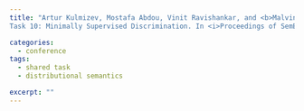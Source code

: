 ```yaml
---
title: "Artur Kulmizev, Mostafa Abdou, Vinit Ravishankar, and <b>Malvina Nissim</b>. Discriminator at SemEval-2018
Task 10: Minimally Supervised Discrimination. In <i>Proceedings of SemEval 2018</i>, NAACL. 2018."

categories: 
  - conference
tags:
  - shared task
  - distributional semantics

excerpt: ""
---
```




